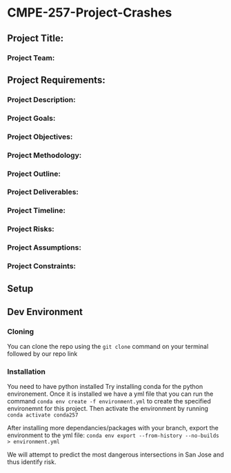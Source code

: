 # CMPE-257-Project-Crashes

## Project Title:

### Project Team:

## Project Requirements:

### Project Description:

### Project Goals:

### Project Objectives:

### Project Methodology:

### Project Outline:

### Project Deliverables:

### Project Timeline:

### Project Risks:

### Project Assumptions:

### Project Constraints:

## Setup
## Dev Environment 
### Cloning 
You can clone the repo using the `git clone` command on your terminal followed by our repo link 
### Installation
You need to have python installed
Try installing conda for the python environement. 
Once it is installed we have a yml file that you can run the command `conda env create -f environment.yml` to create the specified environemnt for this project. Then activate the environment by running `conda activate conda257`

After installing more dependancies/packages with your branch, export the environment to the yml file: `conda env export --from-history --no-builds > environment.yml`

We will attempt to predict the most dangerous intersections in San Jose and thus identify risk.
